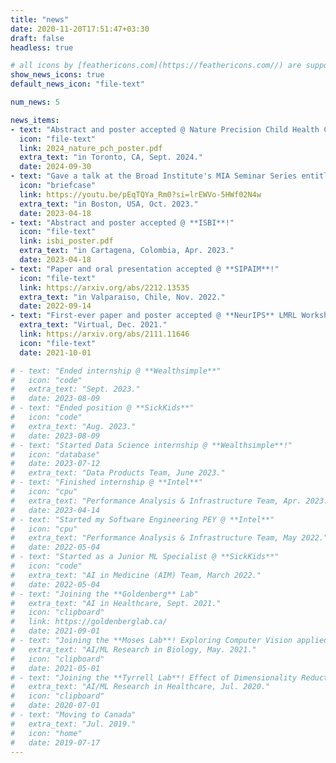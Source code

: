 ```yaml
---
title: "news"
date: 2020-11-20T17:51:47+03:30
draft: false
headless: true

# all icons by [feathericons.com](https://feathericons.com//) are supported
show_news_icons: true
default_news_icon: "file-text"

num_news: 5

news_items:
- text: "Abstract and poster accepted @ Nature Precision Child Health Conference!"
  icon: "file-text"
  link: 2024_nature_pch_poster.pdf
  extra_text: "in Toronto, CA, Sept. 2024."
  date: 2024-09-30
- text: "Gave a talk at the Broad Institute's MIA Seminar Series entitled 'Towards Meaningful Pretraining Data'!"
  icon: "briefcase"
  link: https://youtu.be/pEqTQYa_Rm0?si=lrEWVo-5HWf02N4w
  extra_text: "in Boston, USA, Oct. 2023."
  date: 2023-04-18
- text: "Abstract and poster accepted @ **ISBI**!"
  icon: "file-text"
  link: isbi_poster.pdf
  extra_text: "in Cartagena, Colombia, Apr. 2023."
  date: 2023-04-18
- text: "Paper and oral presentation accepted @ **SIPAIM**!"
  icon: "file-text"
  link: https://arxiv.org/abs/2212.13535
  extra_text: "in Valparaiso, Chile, Nov. 2022."
  date: 2022-09-14
- text: "First-ever paper and poster accepted @ **NeurIPS** LMRL Workshop!"
  extra_text: "Virtual, Dec. 2021."
  link: https://arxiv.org/abs/2111.11646
  icon: "file-text"
  date: 2021-10-01

# - text: "Ended internship @ **Wealthsimple**"
#   icon: "code"
#   extra_text: "Sept. 2023."
#   date: 2023-08-09
# - text: "Ended position @ **SickKids**"
#   icon: "code"
#   extra_text: "Aug. 2023."
#   date: 2023-08-09
# - text: "Started Data Science internship @ **Wealthsimple**!"
#   icon: "database"
#   date: 2023-07-12
#   extra_text: "Data Products Team, June 2023."
# - text: "Finished internship @ **Intel**"
#   icon: "cpu"
#   extra_text: "Performance Analysis & Infrastructure Team, Apr. 2023."
#   date: 2023-04-14
# - text: "Started my Software Engineering PEY @ **Intel**"
#   icon: "cpu"
#   extra_text: "Performance Analysis & Infrastructure Team, May 2022."
#   date: 2022-05-04
# - text: "Started as a Junior ML Specialist @ **SickKids**"
#   icon: "code"
#   extra_text: "AI in Medicine (AIM) Team, March 2022."
#   date: 2022-05-04
# - text: "Joining the **Goldenberg** Lab"
#   extra_text: "AI in Healthcare, Sept. 2021."
#   icon: "clipboard"
#   link: https://goldenberglab.ca/
#   date: 2021-09-01
# - text: "Joining the **Moses Lab**! Exploring Computer Vision applied to Microscopy Images"
#   extra_text: "AI/ML Research in Biology, May. 2021."
#   icon: "clipboard"
#   date: 2021-05-01
# - text: "Joining the **Tyrrell Lab**! Effect of Dimensionality Reduction on Clustering"
#   extra_text: "AI/ML Research in Healthcare, Jul. 2020."
#   icon: "clipboard"
#   date: 2020-07-01
# - text: "Moving to Canada"
#   extra_text: "Jul. 2019."
#   icon: "home"
#   date: 2019-07-17
---
```

